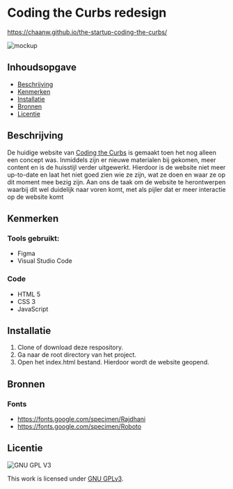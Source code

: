 # Coding the Curbs redesign

https://chaanw.github.io/the-startup-coding-the-curbs/

![mockup](https://user-images.githubusercontent.com/90189679/151720324-74f23e4b-0ebc-40f3-a785-ff45efeb3b52.png)

## Inhoudsopgave

  * [Beschrijving](#beschrijving)
  * [Kenmerken](#kenmerken)
  * [Installatie](#installatie)
  * [Bronnen](#bronnen)
  * [Licentie](#licentie)

## Beschrijving

De huidige website van [Coding the Curbs](https://www.codingthecurbs.com/) is gemaakt toen het nog alleen een concept was. Inmiddels zijn er nieuwe materialen bij gekomen, meer content en is de huisstijl verder uitgewerkt. Hierdoor is de website niet meer up-to-date en laat het niet goed zien wie ze zijn, wat ze doen en waar ze op dit moment mee bezig zijn. Aan ons de taak om de website te herontwerpen waarbij dit wel duidelijk naar voren komt, met als pijler dat er meer interactie op de website komt

## Kenmerken

### Tools gebruikt:
* Figma
* Visual Studio Code

### Code
* HTML 5
* CSS 3
* JavaScript

## Installatie
1. Clone of download deze respository.
2. Ga naar de root directory van het project.
3. Open het index.html bestand. Hierdoor wordt de website geopend.

## Bronnen

### Fonts
* https://fonts.google.com/specimen/Rajdhani
* https://fonts.google.com/specimen/Roboto

## Licentie

![GNU GPL V3](https://www.gnu.org/graphics/gplv3-127x51.png)

This work is licensed under [GNU GPLv3](./LICENSE).
